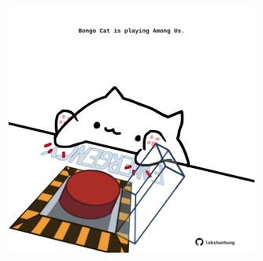 <!-- built at 28/03/2025, 22:00:29 UTC -->
<p align="center">
  <img width="500" height="500" src="./ReadmeImage.svg">
</p>
